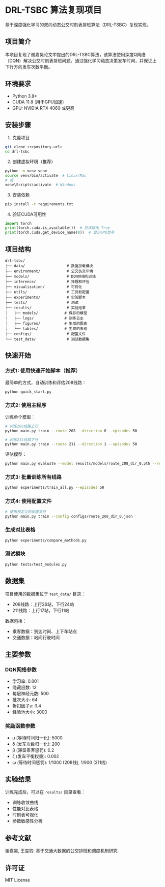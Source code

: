 # DRL-TSBC 算法复现项目

基于深度强化学习的双向动态公交时刻表排班算法（DRL-TSBC）复现实现。

## 项目简介

本项目复现了谢嘉昊论文中提出的DRL-TSBC算法，该算法使用深度Q网络（DQN）解决公交时刻表排班问题，通过强化学习动态决策发车时间，并保证上下行方向发车次数平衡。

## 环境要求

- Python 3.8+
- CUDA 11.8 (用于GPU加速)
- GPU: NVIDIA RTX 4060 或更高

## 安装步骤

1. 克隆项目
```bash
git clone <repository-url>
cd drl-tsbc
```

2. 创建虚拟环境（推荐）
```bash
python -m venv venv
source venv/bin/activate  # Linux/Mac
# 或
venv\Scripts\activate  # Windows
```

3. 安装依赖
```bash
pip install -r requirements.txt
```

4. 验证CUDA可用性
```python
import torch
print(torch.cuda.is_available())  # 应该输出 True
print(torch.cuda.get_device_name(0))  # 显示GPU型号
```

## 项目结构

```
drl-tsbc/
├── data/                   # 数据加载模块
├── environment/            # 公交仿真环境
├── models/                 # DQN网络和训练
├── inference/              # 推理和评估
├── visualization/          # 可视化
├── utils/                  # 工具和配置
├── experiments/            # 实验脚本
├── tests/                  # 测试
├── results/                # 实验结果
│   ├── models/            # 保存的模型
│   ├── logs/              # 训练日志
│   ├── figures/           # 生成的图表
│   └── tables/            # 生成的表格
├── configs/                # 配置文件
└── test_data/              # 测试数据集
```

## 快速开始

### 方式1: 使用快速开始脚本（推荐）

最简单的方式，自动训练和评估208线路：

```bash
python quick_start.py
```

### 方式2: 使用主程序

训练单个模型：
```bash
# 训练208线路上行
python main.py train --route 208 --direction 0 --episodes 50

# 训练211线路下行
python main.py train --route 211 --direction 1 --episodes 50
```

评估模型：
```bash
python main.py evaluate --model results/models/route_208_dir_0.pth --route 208 --direction 0
```

### 方式3: 批量训练所有线路

```bash
python experiments/train_all.py --episodes 50
```

### 方式4: 使用配置文件

```bash
# 使用预定义的配置文件
python main.py train --config configs/route_208_dir_0.json
```

### 生成对比表格

```bash
python experiments/compare_methods.py
```

### 测试模块

```bash
python tests/test_modules.py
```

## 数据集

项目使用的数据集位于 `test_data/` 目录：
- 208线路：上行26站，下行24站
- 211线路：上行17站，下行11站

数据包括：
- 乘客数据：到达时间、上下车站点
- 交通数据：站间行驶时间

## 主要参数

### DQN网络参数
- 学习率: 0.001
- 隐藏层数: 12
- 每层神经元数: 500
- 批次大小: 64
- 折扣因子γ: 0.4
- 经验池大小: 3000

### 奖励函数参数
- μ (等待时间归一化): 5000
- δ (发车次数归一化): 200
- β (滞留乘客惩罚): 0.2
- ζ (发车平衡权重): 0.002
- ω (等待时间惩罚): 1/1000 (208线), 1/900 (211线)

## 实验结果

训练完成后，可以在 `results/` 目录查看：
- 训练收敛曲线
- 性能对比表格
- 时刻表可视化
- 参数敏感性分析

## 参考文献

谢嘉昊, 王玺钧. 基于交通大数据的公交排班和调度机制研究.

## 许可证

MIT License
